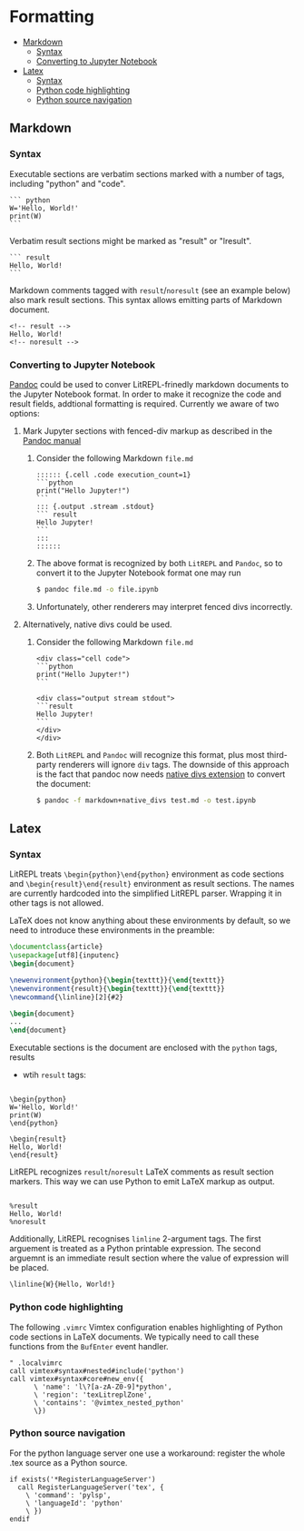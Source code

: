 Formatting
==========

<!-- vim-markdown-toc GFM -->

* [Markdown](#markdown)
    * [Syntax](#syntax)
    * [Converting to Jupyter Notebook](#converting-to-jupyter-notebook)
* [Latex](#latex)
    * [Syntax](#syntax-1)
    * [Python code highlighting](#python-code-highlighting)
    * [Python source navigation](#python-source-navigation)

<!-- vim-markdown-toc -->

Markdown
--------

### Syntax

Executable sections are verbatim sections marked with a number of tags,
including "python" and "code".

~~~~
``` python
W='Hello, World!'
print(W)
```
~~~~

Verbatim result sections might be marked as "result" or "lresult".

~~~~
``` result
Hello, World!
```
~~~~

Markdown comments tagged with `result`/`noresult` (see an example below) also
mark result sections. This syntax allows emitting parts of Markdown document.

~~~~
<!-- result -->
Hello, World!
<!-- noresult -->
~~~~


### Converting to Jupyter Notebook

[Pandoc](https://pandoc.org) could be used to conver LitREPL-frinedly markdown
documents to the Jupyter Notebook format. In order to make it recognize the code
and result fields, addtional formatting is required. Currently we aware of two
options:

1. Mark Jupyter sections with fenced-div markup as described in the [Pandoc
   manual](https://pandoc.org/MANUAL.html#jupyter-notebooks)
   1. Consider the following Markdown `file.md`
      ````{.markdown}
      :::::: {.cell .code execution_count=1}
      ```python
      print("Hello Jupyter!")
      ```
      ::: {.output .stream .stdout}
      ``` result
      Hello Jupyter!
      ```
      :::
      ::::::
      ````
   2. The above format is recognized by both `LitREPL` and `Pandoc`, so to
      convert it to the Jupyter Notebook format one may run
      ```sh
      $ pandoc file.md -o file.ipynb
      ```
   3. Unfortunately, other renderers may interpret fenced divs incorrectly.

2. Alternatively, native divs could be used.
   1. Consider the following Markdown `file.md`
      ````{.markdown}
      <div class="cell code">
      ```python
      print("Hello Jupyter!")
      ```

      <div class="output stream stdout">
      ```result
      Hello Jupyter!
      ```
      </div>
      </div>
      ````
   2. Both `LitREPL` and `Pandoc` will recognize this format, plus most
      third-party renderers will ignore `div` tags. The downside of this
      approach is the fact that pandoc now needs [native divs
      extension](https://pandoc.org/MANUAL.html#extension-native_divs) to
      convert the document:
      ```sh
      $ pandoc -f markdown+native_divs test.md -o test.ipynb
      ```

Latex
-----

### Syntax

LitREPL treats `\begin{python}\end{python}` environment as code sections and
`\begin{result}\end{result}` environment as result sections. The names are
currently hardcoded into the simplified LitREPL parser. Wrapping it in other
tags is not allowed.

LaTeX does not know anything about these environments by default, so we need to
introduce these environments in the preamble:

~~~~ latex
\documentclass{article}
\usepackage[utf8]{inputenc}
\begin{document}

\newenvironment{python}{\begin{texttt}}{\end{texttt}}
\newenvironment{result}{\begin{texttt}}{\end{texttt}}
\newcommand{\linline}[2]{#2}

\begin{document}
...
\end{document}
~~~~

Executable sections is the document are enclosed with the `python` tags, results
- wtih `result` tags:

~~~~

\begin{python}
W='Hello, World!'
print(W)
\end{python}

\begin{result}
Hello, World!
\end{result}

~~~~

LitREPL recognizes `result`/`noresult` LaTeX comments as result section markers.
This way we can use Python to emit LaTeX markup as output.

~~~~

%result
Hello, World!
%noresult

~~~~

Additionally, LitREPL recognises `linline` 2-argument tags. The first arguement
is treated as a Python printable expression. The second arguemnt is an immediate
result section where the value of expression will be placed.

~~~~
\linline{W}{Hello, World!}
~~~~

### Python code highlighting

The following `.vimrc` Vimtex configuration enables highlighting of Python
code sections in LaTeX documents. We typically need to call these functions from
the `BufEnter` event handler.

``` vim
" .localvimrc
call vimtex#syntax#nested#include('python')
call vimtex#syntax#core#new_env({
      \ 'name': 'l\?[a-zA-Z0-9]*python',
      \ 'region': 'texLitreplZone',
      \ 'contains': '@vimtex_nested_python'
      \})
```

### Python source navigation

For the python language server one use a workaround: register the whole .tex
source as a Python source.

``` vim
if exists('*RegisterLanguageServer')
  call RegisterLanguageServer('tex', {
    \ 'command': 'pylsp',
    \ 'languageId': 'python'
    \ })
endif
```
